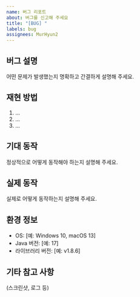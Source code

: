 ```yaml
---
name: 버그 리포트
about: 버그를 신고해 주세요
title: "[BUG] "
labels: bug
assignees: MurHyun2
---
```


## 버그 설명
어떤 문제가 발생했는지 명확하고 간결하게 설명해 주세요.

## 재현 방법
1. ...
2. ...
3. ...

## 기대 동작
정상적으로 어떻게 동작해야 하는지 설명해 주세요.

## 실제 동작
실제로 어떻게 동작하는지 설명해 주세요.

## 환경 정보
- OS: [예: Windows 10, macOS 13]
- Java 버전: [예: 17]
- 라이브러리 버전: [예: v1.8.6]

## 기타 참고 사항
(스크린샷, 로그 등) 